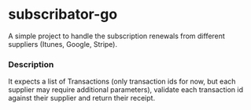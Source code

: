 # subscribator-go
 
A simple project to handle the subscription renewals from different suppliers (Itunes, Google, Stripe).

### Description ###

It expects a list of Transactions (only transaction ids for now, but each supplier may require additional parameters), validate each transaction id against their supplier and return their receipt.
